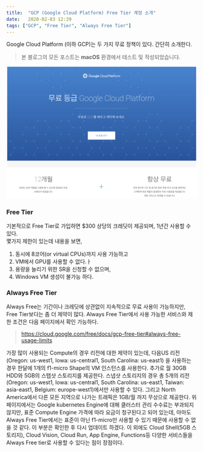 ```yaml
---
title:  "GCP (Google Cloud Platform) Free Tier 계정 소개"
date:   2020-02-03 12:39
tags: ["GCP", "Free Tier", "Always Free Tier"]
---
```


Google Cloud Platform (이하 GCP)는 두 가지 무료 정책이 있다. 간단히 소개한다.

> 본 블로그의 모든 포스트는 **macOS** 환경에서 테스트 및 작성되었습니다.  

![](../assets/images/gcp-free-intro.png)

### Free Tier 
기본적으로 Free Tier로 가입하면 $300 상당의 크레딧이 제공되며, 1년간 사용할 수 있다.  
몇가지 제한이 있는데 내용을 보면,

1. 동시에 8코어(or virtual CPUs)까지 사용 가능하고
2. VM에서 GPU를 사용할 수 없다.ㅏ
3. 용량을 늘리기 위한 SR을 신청할 수 없으며,
4. Windows VM 생성이 불가능 하다.

### Always Free Tier
Always Free는 기간이나 크레딧에 상관없이 지속적으로 무료 사용이 가능하지만, Free Tier보다는 좀 더 제약이 많다. Always Free Tier에서 사용 가능한 서비스와 제한 조건은 다음 페이지에서 확인 가능하다.
> https://cloud.google.com/free/docs/gcp-free-tier#always-free-usage-limits

가장 많이 사용되는 Compute의 경우 리전에 대한 제약이 있는데, 다음US 리전(Oregon: us-west1, Iowa: us-central1, South Carolina: us-east1) 을 사용하는 경우 한달에 1개의 f1-micro Shape의 VM 인스턴스를 사용한다. 추가로 월 30GB HDD와 5GB의 스탭샷 스토리지를 제공한다. 스냅샷 스토리지의 경우 총 5개의 리전(Oregon: us-west1, Iowa: us-central1, South Carolina: us-east1, Taiwan: asia-east1, Belgium: europe-west1)에서만 사용할 수 있다. 그리고 North America에서 다른 모든 지역으로 나가는 트래픽은 1GB/월 까지 무상으로 제공한다. 위 페이지에서는 Google kubernetes Engine에 대해 클러스터 관리 수수료는 부과되지 않지만, 표준 Compute Engine 가격에 따라 요금이 청구된다고 되어 있는데, 아마도 Always Free Tier에서는 표준이 아닌 f1-micro만 사용할 수 있기 때문에 사용할 수 없을 것 같다. 이 부분은 확인한 후 다시 업데이트 하겠다. 이 외에도 Cloud Shell(5GB 스토리지), Cloud Vision, Cloud Run, App Engine, Functions등 다양한 서비스들을 Always Free tier로 사용할 수 있다는 점이 장점이다.